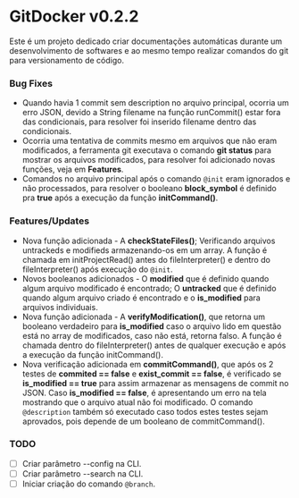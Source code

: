 # GitDocker v0.2.2

Este é um projeto dedicado criar documentações automáticas durante um desenvolvimento de softwares e ao mesmo tempo realizar comandos do git para versionamento de código.

### Bug Fixes

* Quando havia 1 commit sem description no arquivo principal, ocorria um erro JSON, devido a String filename na função runCommit() estar fora das condicionais, para resolver foi inserido filename dentro das condicionais.
* Ocorria uma tentativa de commits mesmo em arquivos que não eram modificados, a ferramenta git executava o comando **git status** para mostrar os arquivos modificados, para resolver foi adicionado novas funções, veja em **Features**.
* Comandos no arquivo principal após o comando `@init` eram ignorados e não processados, para resolver o booleano **block_symbol** é definido pra **true** após a execução da função  **initCommand()**. 

### Features/Updates

* Nova função adicionada - A **checkStateFiles()**; Verificando arquivos untrackeds e modifieds armazenando-os em um array. A função é chamada em initProjectRead() antes do fileInterpreter() e dentro do fileInterpreter() após execução do `@init`.
* Novos booleanos adicionados - O **modified** que é definido quando algum arquivo modificado é encontrado; O **untracked** que é definido quando algum arquivo criado é encontrado e o **is_modified** para arquivos individuais.
* Nova função adicionada - A **verifyModification()**, que retorna um booleano verdadeiro para **is_modified** caso o arquivo lido em questão está no array de modificados, caso não está, retorna falso. A função é chamada dentro do fileInterpreter() antes de qualquer execução e após a execução da função initCommand().
* Nova verificação adicionada em **commitCommand()**, que após os 2 testes de **commited == false** e **exist_commit == false**, é verificado se **is_modified == true** para assim armazenar as mensagens de commit no JSON. Caso **is_modified == false**, é apresentando um erro na tela mostrando que o arquivo atual não foi modificado. O comando `@description` também só executado caso todos estes testes sejam aprovados, pois depende de um booleano de commitCommand().

### TODO

- [ ] Criar parâmetro --config na CLI.
- [ ] Criar parâmetro --search na CLI.
- [ ] Iniciar criação do comando `@branch`.
